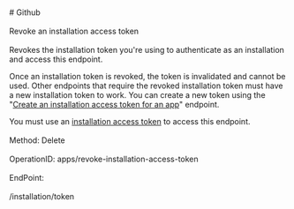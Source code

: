 <br>#     Github</br>
<br>Revoke an installation access token</br>
<br>Revokes the installation token you're using to authenticate as an installation and access this endpoint.

Once an installation token is revoked, the token is invalidated and cannot be used. Other endpoints that require the revoked installation token must have a new installation token to work. You can create a new token using the "[Create an installation access token for an app](https://developer.github.com/v3/apps/#create-an-installation-access-token-for-an-app)" endpoint.

You must use an [installation access token](https://developer.github.com/apps/building-github-apps/authenticating-with-github-apps/#authenticating-as-an-installation) to access this endpoint.</br>
<br>Method: Delete</br>
<br>OperationID: apps/revoke-installation-access-token</br>
<br>EndPoint:</br>
<br>/installation/token</br>
